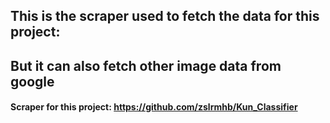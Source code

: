 ## This is the scraper used to fetch the data for this project:

## But it can also fetch other image data from google

#### Scraper for this project: https://github.com/zslrmhb/Kun_Classifier